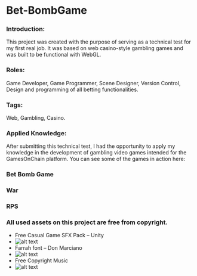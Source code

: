 # Bet-BombGame

### Introduction:
This project was created with the purpose of serving as a technical test for my first real job. It was based on web casino-style gambling games and was built to be functional with WebGL.

### Roles: 
Game Developer, Game Programmer, Scene Designer, Version Control, Design and programming of all betting functionalities.

### Tags: 
Web, Gambling, Casino.

### Applied Knowledge:
After submitting this technical test, I had the opportunity to apply my knowledge in the development of gambling video games intended for the GamesOnChain platform. You can see some of the games in action here:

### Bet Bomb Game
### War
### RPS

### All used assets on this project are free from copyright.

-	Free Casual Game SFX Pack – Unity
-	![alt text](http://url/to/img.png)
-	Farrah font – Don Marciano
-	![alt text](http://url/to/img.png)
-	Free Copyright Music
-	![alt text](http://url/to/img.png)

